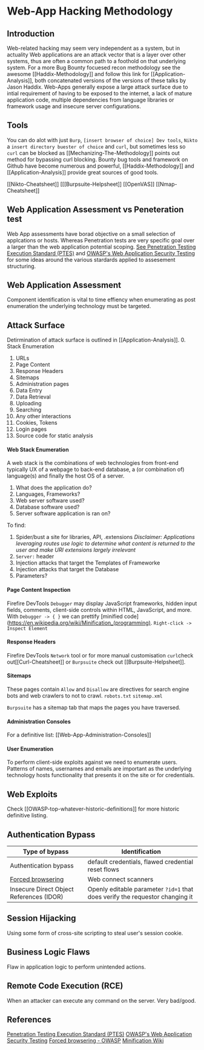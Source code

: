 # Web-App Hacking Methodology
## Introduction

Web-related hacking may seem very independent as a system, but in actuality Web applications are an attack vector that is a layer over other systems, thus are often a common path to a foothold on that underlying system. For a more Bug Bounty focuesed recon methodology see the awesome [[Haddix-Methodology]] and follow this link for [[Application-Analysis]], both concatenated versions of the versions of these talks by Jason Haddix. Web-Apps generally expose a large attack surface due to intial requirement of having to be exposed to the internet, a lack of mature application code, multiple dependencies from language libraries or framework usage and insecure server configurations.

## Tools
You can do alot with just `Burp`, `[insert browser of choice] Dev tools`, `Nikto` a `insert directory buester of choice` and `curl`, but sometimes less so `curl` can be blocked as [[Mechanizing-The-Methodology]] points out method for bypassing curl blocking. Bounty bug tools and framework on Github have become numerous and powerful, [[Haddix-Methodology]] and [[Application-Analysis]] provide great sources of good tools.

[[Nikto-Cheatsheet]]
[[[Burpsuite-Helpsheet]]
[[OpenVAS]]
[[Nmap-Cheatsheet]]


## Web Application Assessment vs Peneteration test
Web App assessments have borad objective on a small selection of applcations or hosts. Whereas Penetration tests are very specific goal over  a larger than the web application potential scoping. [See Penetration Testing Execution Standard (PTES)](http://www.pentest-standard.org/index.php/Main_Page) and [OWASP's Web Application Security Testing](https://owasp.org/www-project-web-security-testing-guide/) for some ideas around the various stardards applied to assesement structuring.

## Web Application Assessment
Component identification is vital to time effiency when enumerating as post enumeration the underlying technology must be targeted.

## Attack Surface
Detirmination of attack surface is outlined in [[Application-Analysis]].
0. Stack Enumeration
1. URLs
2. Page Content
3. Response Headers
4. Sitemaps
5. Administration pages
6. Data Entry
7. Data Retrieval
8. Uploading
9. Searching
10. Any other interactions
11. Cookies, Tokens
12. Login  pages
13. Source code for static analysis

#### Web Stack Enumeration
A web stack is the combinations of web technologies from front-end typically UX of a webpage to back-end database, a (or combination of) language(s) and finally the host OS of a server.

1. What does the application do?
2. Languages, Frameworks?
3. Web server software used?
4. Database software used?
5. Server software application is ran on?

To find: 
1. Spider/bust a site for libraries, API, .extensions
*Disclaimer: Applications leveraging routes use logic to determine what content is returned to the user and make URI extensions largely irrelevant*
2. `Server:` header
3. Injection attacks that target the Templates of Frameworke
4. Injection attacks that target the Database
5. Parameters?

#### Page Content Inspection 
Firefire DevTools `Debugger` may display JavaScript frameworks, hidden input fields, comments, client-side controls within HTML, JavaScript, and more. With `Debugger -> { }` we can prettify [minified code](https://en.wikipedia.org/wiki/Minification_(programming). `Right-click -> Inspect Element`

#### Response Headers
Firefire DevTools `Network` tool or for more manual customisation `curl`check out[[Curl-Cheatsheet]] or `Burpsuite` check out [[Burpsuite-Helpsheet]].

#### Sitemaps
These pages contain `Allow` and `Disallow` are directives for search engine bots and web crawlers to not to crawl.
`robots.txt` 
`sitemap.xml`

`Burpsuite` has a sitemap tab that maps the pages you have traversed.

#### Administration Consoles
For a definitive list: [[Web-App-Administration-Consoles]]


#### User Enumeration
To perform client-side exploits against we need to enumerate users. Patterns of names, usernames and emails are important as the underlying technology hosts functionality that presents it on the site or for credentials.


## Web Exploits
Check [[OWASP-top-whatever-historic-definitions]] for more historic definitive listing.


## Authentication Bypass

Type of bypass | Identification 
--- | ---
Authentication bypass | default credentials, flawed credential reset flows
[Forced browsering](https://owasp.org/www-community/attacks/Forced_browsing) | Web connect scanners
Insecure Direct Object References (IDOR) | Openly editable parameter `?id=1` that does verify the requestor changing it

## Session Hijacking
Using some form of cross-site scripting to steal user's session cookie.

## Business Logic Flaws
Flaw in application logic to perform unintended actions.

## Remote Code Execution (RCE)
When an attacker can execute any command on the server. Very bad/good.


## References

[Penetration Testing Execution Standard (PTES)](http://www.pentest-standard.org/index.php/Main_Page)
[OWASP's Web Application Security Testing](https://owasp.org/www-project-web-security-testing-guide/)
[Forced browsering - OWASP](https://owasp.org/www-community/attacks/Forced_browsing)
[Minification Wiki](https://en.wikipedia.org/wiki/Minification_(programming))
